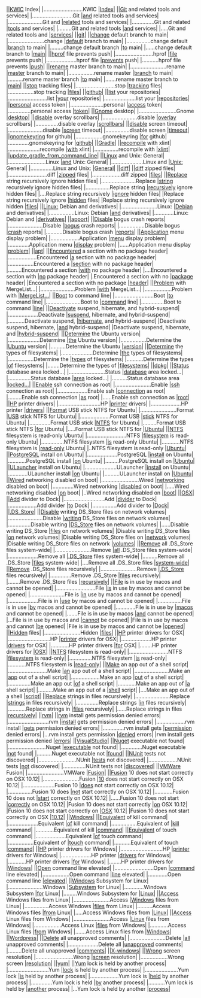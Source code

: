 ||[KWIC](kwic-index.md) Index|
|..........................KWIC |[Index](kwic-index.md)|
||[Git](git.md) and related tools and services|
|...........................Git |[and](git.md) related tools and services|
|.......................Git and |[related](git.md) tools and services|
|...............Git and related |[tools](git.md) and services|
|.........Git and related tools |[and](git.md) services|
|.....Git and related tools and |[services](git.md)|
||[git](git.md#git)|
||[change](git.md#change-default-branch-to-main) default branch to main|
|........................change |[default](git.md#change-default-branch-to-main) branch to main|
|................change default |[branch](git.md#change-default-branch-to-main) to main|
|.........change default branch |[to](git.md#change-default-branch-to-main) main|
|......change default branch to |[main](git.md#change-default-branch-to-main)|
||[hprof](git.md#hprof-file-prevents-push) file prevents push|
|.........................hprof |[file](git.md#hprof-file-prevents-push) prevents push|
|....................hprof file |[prevents](git.md#hprof-file-prevents-push) push|
|...........hprof file prevents |[push](git.md#hprof-file-prevents-push)|
||[rename](git.md#rename-master-branch-to-main) master branch to main|
|........................rename |[master](git.md#rename-master-branch-to-main) branch to main|
|.................rename master |[branch](git.md#rename-master-branch-to-main) to main|
|..........rename master branch |[to](git.md#rename-master-branch-to-main) main|
|.......rename master branch to |[main](git.md#rename-master-branch-to-main)|
||[stop](git.md#stop-tracking-files) tracking files|
|..........................stop |[tracking](git.md#stop-tracking-files) files|
|.................stop tracking |[files](git.md#stop-tracking-files)|
||[github](git.md#github)|
||[list](git.md#list-your-repositories) your repositories|
|..........................list |[your](git.md#list-your-repositories) repositories|
|.....................list your |[repositories](git.md#list-your-repositories)|
||[personal](git.md#personal-access-token) access token|
|......................personal |[access](git.md#personal-access-token) token|
|...............personal access |[token](git.md#personal-access-token)|
||[Gnome](gnome.md) desktop|
|.........................Gnome |[desktop](gnome.md)|
||[disable](gnome.md#disable-overlay-scrollbars) overlay scrollbars|
|.......................disable |[overlay](gnome.md#disable-overlay-scrollbars) scrollbars|
|...............disable overlay |[scrollbars](gnome.md#disable-overlay-scrollbars)|
||[disable](gnome.md#disable-screen-timeout) screen timeout|
|.......................disable |[screen](gnome.md#disable-screen-timeout) timeout|
|................disable screen |[timeout](gnome.md#disable-screen-timeout)|
||[gnomekeyring](gnome.md#gnomekeyring-for-github) for github|
|..................gnomekeyring |[for](gnome.md#gnomekeyring-for-github) github|
|..............gnomekeyring for |[github](gnome.md#gnomekeyring-for-github)|
||[Gradle](gradle.md)|
||[recompile](gradle.md#recompile-with-xlint) with xlint|
|.....................recompile |[with](gradle.md#recompile-with-xlint) xlint|
|................recompile with |[xlint](gradle.md#recompile-with-xlint)|
||[update_gradle_from_command_line](gradle.md#update-gradle-from-command-line)|
||[Linux](linux-unix.md) and Unix: General|
|.........................Linux |[and](linux-unix.md) Unix: General|
|.....................Linux and |[Unix:](linux-unix.md) General|
|...............Linux and Unix: |[General](linux-unix.md)|
||[diff](linux-unix.md#diff)|
||[diff](linux-unix.md#diff-zipped-files) zipped files|
|..........................diff |[zipped](linux-unix.md#diff-zipped-files) files|
|...................diff zipped |[files](linux-unix.md#diff-zipped-files)|
||[Replace](linux-unix.md#replace-string-recursively-ignore-hidden-files) string recursively ignore hidden files|
|.......................Replace |[string](linux-unix.md#replace-string-recursively-ignore-hidden-files) recursively ignore hidden files|
|................Replace string |[recursively](linux-unix.md#replace-string-recursively-ignore-hidden-files) ignore hidden files|
|....Replace string recursively |[ignore](linux-unix.md#replace-string-recursively-ignore-hidden-files) hidden files|
|Replace string recursively ignore |[hidden](linux-unix.md#replace-string-recursively-ignore-hidden-files) files|
|Replace string recursively ignore hidden |[files](linux-unix.md#replace-string-recursively-ignore-hidden-files)|
||[Linux:](linux-debian.md) Debian and derivatives|
|........................Linux: |[Debian](linux-debian.md) and derivatives|
|.................Linux: Debian |[and](linux-debian.md) derivatives|
|.............Linux: Debian and |[derivatives](linux-debian.md)|
||[apport](linux-debian.md#apport)|
||[Disable](linux-debian.md#apport-disable) bogus crash reports|
|.......................Disable |[bogus](linux-debian.md#apport-disable) crash reports|
|.................Disable bogus |[crash](linux-debian.md#apport-disable) reports|
|...........Disable bogus crash |[reports](linux-debian.md#apport-disable)|
||[Application](linux-debian.md#application-menu-display-problem) menu display problem|
|...................Application |[menu](linux-debian.md#application-menu-display-problem) display problem|
|..............Application menu |[display](linux-debian.md#application-menu-display-problem) problem|
|......Application menu display |[problem](linux-debian.md#application-menu-display-problem)|
||[apt](linux-debian.md#apt)|
||[Encountered](linux-debian.md#encountered-a-section-with-no-package-header) a section with no package header|
|...................Encountered |[a](linux-debian.md#encountered-a-section-with-no-package-header) section with no package header|
|.................Encountered a |[section](linux-debian.md#encountered-a-section-with-no-package-header) with no package header|
|.........Encountered a section |[with](linux-debian.md#encountered-a-section-with-no-package-header) no package header|
|....Encountered a section with |[no](linux-debian.md#encountered-a-section-with-no-package-header) package header|
|.Encountered a section with no |[package](linux-debian.md#encountered-a-section-with-no-package-header) header|
|Encountered a section with no package |[header](linux-debian.md#encountered-a-section-with-no-package-header)|
||[Problem](linux-debian.md#package-list-corrupted) with MergeList...|
|.......................Problem |[with](linux-debian.md#package-list-corrupted) MergeList...|
|..................Problem with |[MergeList...](linux-debian.md#package-list-corrupted)|
||[Boot](linux-debian.md#boot-to-command-line) to command line|
|..........................Boot |[to](linux-debian.md#boot-to-command-line) command line|
|.......................Boot to |[command](linux-debian.md#boot-to-command-line) line|
|...............Boot to command |[line](linux-debian.md#boot-to-command-line)|
||[Deactivate](linux-debian.md#deactivate-suspend) suspend, hibernate, and hybrid-suspend|
|....................Deactivate |[suspend,](linux-debian.md#deactivate-suspend) hibernate, and hybrid-suspend|
|...........Deactivate suspend, |[hibernate,](linux-debian.md#deactivate-suspend) and hybrid-suspend|
|Deactivate suspend, hibernate, |[and](linux-debian.md#deactivate-suspend) hybrid-suspend|
|Deactivate suspend, hibernate, and |[hybrid-suspend](linux-debian.md#deactivate-suspend)|
||[Determine](linux-debian.md#determine-the-ubuntu-version) the Ubuntu version|
|.....................Determine |[the](linux-debian.md#determine-the-ubuntu-version) Ubuntu version|
|.................Determine the |[Ubuntu](linux-debian.md#determine-the-ubuntu-version) version|
|..........Determine the Ubuntu |[version](linux-debian.md#determine-the-ubuntu-version)|
||[Determine](linux-debian.md#determine-the-types-of-filesystems) the types of filesystems|
|.....................Determine |[the](linux-debian.md#determine-the-types-of-filesystems) types of filesystems|
|.................Determine the |[types](linux-debian.md#determine-the-types-of-filesystems) of filesystems|
|...........Determine the types |[of](linux-debian.md#determine-the-types-of-filesystems) filesystems|
|........Determine the types of |[filesystems](linux-debian.md#determine-the-types-of-filesystems)|
||[dpkg](linux-debian.md#dpkg)|
||[Status](linux-debian.md#status-database-area-locked) database area locked...|
|........................Status |[database](linux-debian.md#status-database-area-locked) area locked...|
|...............Status database |[area](linux-debian.md#status-database-area-locked) locked...|
|..........Status database area |[locked...](linux-debian.md#status-database-area-locked)|
||[Enable](linux-debian.md#enable-ssh-connection-as-root) ssh connection as root|
|........................Enable |[ssh](linux-debian.md#enable-ssh-connection-as-root) connection as root|
|....................Enable ssh |[connection](linux-debian.md#enable-ssh-connection-as-root) as root|
|.........Enable ssh connection |[as](linux-debian.md#enable-ssh-connection-as-root) root|
|......Enable ssh connection as |[root](linux-debian.md#enable-ssh-connection-as-root)|
||[HP](linux-debian.md#hp-printer-drivers) printer drivers|
|............................HP |[printer](linux-debian.md#hp-printer-drivers) drivers|
|....................HP printer |[drivers](linux-debian.md#hp-printer-drivers)|
||[Format](linux-debian.md#format-usb-stick-ntfs-for-ubuntu) USB stick NTFS for Ubuntu|
|........................Format |[USB](linux-debian.md#format-usb-stick-ntfs-for-ubuntu) stick NTFS for Ubuntu|
|....................Format USB |[stick](linux-debian.md#format-usb-stick-ntfs-for-ubuntu) NTFS for Ubuntu|
|..............Format USB stick |[NTFS](linux-debian.md#format-usb-stick-ntfs-for-ubuntu) for Ubuntu|
|.........Format USB stick NTFS |[for](linux-debian.md#format-usb-stick-ntfs-for-ubuntu) Ubuntu|
|.....Format USB stick NTFS for |[Ubuntu](linux-debian.md#format-usb-stick-ntfs-for-ubuntu)|
||[NTFS](linux-debian.md#ntfs-filesystem-is-read-only-ubuntu) filesystem is read-only Ubuntu|
|..........................NTFS |[filesystem](linux-debian.md#ntfs-filesystem-is-read-only-ubuntu) is read-only Ubuntu|
|...............NTFS filesystem |[is](linux-debian.md#ntfs-filesystem-is-read-only-ubuntu) read-only Ubuntu|
|............NTFS filesystem is |[read-only](linux-debian.md#ntfs-filesystem-is-read-only-ubuntu) Ubuntu|
|..NTFS filesystem is read-only |[Ubuntu](linux-debian.md#ntfs-filesystem-is-read-only-ubuntu)|
||[PostgreSQL](linux-debian.md#postgresql-install-on-ubuntu) install on Ubuntu|
|....................PostgreSQL |[install](linux-debian.md#postgresql-install-on-ubuntu) on Ubuntu|
|............PostgreSQL install |[on](linux-debian.md#postgresql-install-on-ubuntu) Ubuntu|
|.........PostgreSQL install on |[Ubuntu](linux-debian.md#postgresql-install-on-ubuntu)|
||[ULauncher](linux-debian.md#ulauncher-install-on-ubuntu) install on Ubuntu|
|.....................ULauncher |[install](linux-debian.md#ulauncher-install-on-ubuntu) on Ubuntu|
|.............ULauncher install |[on](linux-debian.md#ulauncher-install-on-ubuntu) Ubuntu|
|..........ULauncher install on |[Ubuntu](linux-debian.md#ulauncher-install-on-ubuntu)|
||[Wired](linux-debian.md#wired-networking-disabled-on-boot) networking disabled on boot|
|.........................Wired |[networking](linux-debian.md#wired-networking-disabled-on-boot) disabled on boot|
|..............Wired networking |[disabled](linux-debian.md#wired-networking-disabled-on-boot) on boot|
|.....Wired networking disabled |[on](linux-debian.md#wired-networking-disabled-on-boot) boot|
|..Wired networking disabled on |[boot](linux-debian.md#wired-networking-disabled-on-boot)|
||[OSX](osx.md)|
||[Add](osx.md#add-divider-to-dock) divider to Dock|
|...........................Add |[divider](osx.md#add-divider-to-dock) to Dock|
|...................Add divider |[to](osx.md#add-divider-to-dock) Dock|
|................Add divider to |[Dock](osx.md#add-divider-to-dock)|
||[.DS_Store](osx.md#ds_store)|
||[Disable](osx.md#disable-writing-ds_store-files-on-network-volumes) writing DS_Store files on network volumes|
|.......................Disable |[writing](osx.md#disable-writing-ds_store-files-on-network-volumes) DS_Store files on network volumes|
|...............Disable writing |[DS_Store](osx.md#disable-writing-ds_store-files-on-network-volumes) files on network volumes|
|......Disable writing DS_Store |[files](osx.md#disable-writing-ds_store-files-on-network-volumes) on network volumes|
|Disable writing DS_Store files |[on](osx.md#disable-writing-ds_store-files-on-network-volumes) network volumes|
|Disable writing DS_Store files on |[network](osx.md#disable-writing-ds_store-files-on-network-volumes) volumes|
|Disable writing DS_Store files on network |[volumes](osx.md#disable-writing-ds_store-files-on-network-volumes)|
||[Remove](osx.md#remove-all-ds_store-files-system-wide) all .DS_Store files system-wide|
|........................Remove |[all](osx.md#remove-all-ds_store-files-system-wide) .DS_Store files system-wide|
|....................Remove all |[.DS_Store](osx.md#remove-all-ds_store-files-system-wide) files system-wide|
|..........Remove all .DS_Store |[files](osx.md#remove-all-ds_store-files-system-wide) system-wide|
|....Remove all .DS_Store files |[system-wide](osx.md#remove-all-ds_store-files-system-wide)|
||[Remove](osx.md#remove-ds_store-files-recursively) .DS_Store files recursively|
|........................Remove |[.DS_Store](osx.md#remove-ds_store-files-recursively) files recursively|
|..............Remove .DS_Store |[files](osx.md#remove-ds_store-files-recursively) recursively|
|........Remove .DS_Store files |[recursively](osx.md#remove-ds_store-files-recursively)|
||[File](osx.md#file-is-in-use) is in use by macos and cannot be opened|
|..........................File |[is](osx.md#file-is-in-use) in use by macos and cannot be opened|
|.......................File is |[in](osx.md#file-is-in-use) use by macos and cannot be opened|
|....................File is in |[use](osx.md#file-is-in-use) by macos and cannot be opened|
|................File is in use |[by](osx.md#file-is-in-use) macos and cannot be opened|
|.............File is in use by |[macos](osx.md#file-is-in-use) and cannot be opened|
|.......File is in use by macos |[and](osx.md#file-is-in-use) cannot be opened|
|...File is in use by macos and |[cannot](osx.md#file-is-in-use) be opened|
|File is in use by macos and cannot |[be](osx.md#file-is-in-use) opened|
|File is in use by macos and cannot be |[opened](osx.md#file-is-in-use)|
||[Hidden](osx.md#hidden-files) files|
|........................Hidden |[files](osx.md#hidden-files)|
||[HP](osx.md#hp-printer-drivers-for-osx) printer drivers for OSX|
|............................HP |[printer](osx.md#hp-printer-drivers-for-osx) drivers for OSX|
|....................HP printer |[drivers](osx.md#hp-printer-drivers-for-osx) for OSX|
|............HP printer drivers |[for](osx.md#hp-printer-drivers-for-osx) OSX|
|........HP printer drivers for |[OSX](osx.md#hp-printer-drivers-for-osx)|
||[NTFS](osx.md#ntfs-filesystem-readonly) filesystem is read-only|
|..........................NTFS |[filesystem](osx.md#ntfs-filesystem-readonly) is read-only|
|...............NTFS filesystem |[is](osx.md#ntfs-filesystem-readonly) read-only|
|............NTFS filesystem is |[read-only](osx.md#ntfs-filesystem-readonly)|
||[Make](osx.md#make-an-app-out-of-a-shell-script) an app out of a shell script|
|..........................Make |[an](osx.md#make-an-app-out-of-a-shell-script) app out of a shell script|
|.......................Make an |[app](osx.md#make-an-app-out-of-a-shell-script) out of a shell script|
|...................Make an app |[out](osx.md#make-an-app-out-of-a-shell-script) of a shell script|
|...............Make an app out |[of](osx.md#make-an-app-out-of-a-shell-script) a shell script|
|............Make an app out of |[a](osx.md#make-an-app-out-of-a-shell-script) shell script|
|..........Make an app out of a |[shell](osx.md#make-an-app-out-of-a-shell-script) script|
|....Make an app out of a shell |[script](osx.md#make-an-app-out-of-a-shell-script)|
||[Replace](osx.md#replace-strings-in-files-recursively) strings in files recursively|
|.......................Replace |[strings](osx.md#replace-strings-in-files-recursively) in files recursively|
|...............Replace strings |[in](osx.md#replace-strings-in-files-recursively) files recursively|
|............Replace strings in |[files](osx.md#replace-strings-in-files-recursively) recursively|
|......Replace strings in files |[recursively](osx.md#replace-strings-in-files-recursively)|
||[rvm](#rvm)|
||[rvm](#rvm-install-gets-permission-denied-errors) install gets permission denied errors|
|...........................rvm |[install](#rvm-install-gets-permission-denied-errors) gets permission denied errors|
|...................rvm install |[gets](#rvm-install-gets-permission-denied-errors) permission denied errors|
|..............rvm install gets |[permission](#rvm-install-gets-permission-denied-errors) denied errors|
|...rvm install gets permission |[denied](#rvm-install-gets-permission-denied-errors) errors|
|rvm install gets permission denied |[errors](#rvm-install-gets-permission-denied-errors)|
||[VisualStudio](#visualstudio)|
||[Nuget](#nuget-executable-not-found) executable not found|
|.........................Nuget |[executable](#nuget-executable-not-found) not found|
|..............Nuget executable |[not](#nuget-executable-not-found) found|
|..........Nuget executable not |[found](#nuget-executable-not-found)|
||[NUnit](#nunit-tests-not-discovered) tests not discovered|
|.........................NUnit |[tests](#nunit-tests-not-discovered) not discovered|
|...................NUnit tests |[not](#nunit-tests-not-discovered) discovered|
|...............NUnit tests not |[discovered](#nunit-tests-not-discovered)|
||[VMWare](#vmware-fusion) Fusion|
|........................VMWare |[Fusion](#vmware-fusion)|
||[Fusion](#fusion-10-does-not-start-correctly-on-osx-1012) 10 does not start correctly on OSX 10.12|
|........................Fusion |[10](#fusion-10-does-not-start-correctly-on-osx-1012) does not start correctly on OSX 10.12|
|.....................Fusion 10 |[does](#fusion-10-does-not-start-correctly-on-osx-1012) not start correctly on OSX 10.12|
|................Fusion 10 does |[not](#fusion-10-does-not-start-correctly-on-osx-1012) start correctly on OSX 10.12|
|............Fusion 10 does not |[start](#fusion-10-does-not-start-correctly-on-osx-1012) correctly on OSX 10.12|
|......Fusion 10 does not start |[correctly](#fusion-10-does-not-start-correctly-on-osx-1012) on OSX 10.12|
|Fusion 10 does not start correctly |[on](#fusion-10-does-not-start-correctly-on-osx-1012) OSX 10.12|
|Fusion 10 does not start correctly on |[OSX](#fusion-10-does-not-start-correctly-on-osx-1012) 10.12|
|Fusion 10 does not start correctly on OSX |[10.12](#fusion-10-does-not-start-correctly-on-osx-1012)|
||[Windows](#windows)|
||[Equivalent](#equivalent-of-kill-command) of kill command|
|....................Equivalent |[of](#equivalent-of-kill-command) kill command|
|.................Equivalent of |[kill](#equivalent-of-kill-command) command|
|............Equivalent of kill |[command](#equivalent-of-kill-command)|
||[Equivalent](#equivalent-of-touch-command) of touch command|
|....................Equivalent |[of](#equivalent-of-touch-command) touch command|
|.................Equivalent of |[touch](#equivalent-of-touch-command) command|
|...........Equivalent of touch |[command](#equivalent-of-touch-command)|
||[HP](#hp-printer-drivers-for-windows) printer drivers for Windows|
|............................HP |[printer](#hp-printer-drivers-for-windows) drivers for Windows|
|....................HP printer |[drivers](#hp-printer-drivers-for-windows) for Windows|
|............HP printer drivers |[for](#hp-printer-drivers-for-windows) Windows|
|........HP printer drivers for |[Windows](#hp-printer-drivers-for-windows)|
||[Open](#command-line-elevated) command line elevated|
|..........................Open |[command](#command-line-elevated) line elevated|
|..................Open command |[line](#command-line-elevated) elevated|
|.............Open command line |[elevated](#command-line-elevated)|
||[Windows](#windows-subsystem-for-linux) Subsystem for Linux|
|.......................Windows |[Subsystem](#windows-subsystem-for-linux) for Linux|
|.............Windows Subsystem |[for](#windows-subsystem-for-linux) Linux|
|.........Windows Subsystem for |[Linux](#windows-subsystem-for-linux)|
||[Access](#access-windows-files-from-linux) Windows files from Linux|
|........................Access |[Windows](#access-windows-files-from-linux) files from Linux|
|................Access Windows |[files](#access-windows-files-from-linux) from Linux|
|..........Access Windows files |[from](#access-windows-files-from-linux) Linux|
|.....Access Windows files from |[Linux](#access-windows-files-from-linux)|
||[Access](#access-linux-files-from-windows) Linux files from Windows|
|........................Access |[Linux](#access-linux-files-from-windows) files from Windows|
|..................Access Linux |[files](#access-linux-files-from-windows) from Windows|
|............Access Linux files |[from](#access-linux-files-from-windows) Windows|
|.......Access Linux files from |[Windows](#access-linux-files-from-windows)|
||[Wordpress](#wordpress)|
||[Delete](#delete-all-unapproved-comments) all unapproved comments|
|........................Delete |[all](#delete-all-unapproved-comments) unapproved comments|
|....................Delete all |[unapproved](#delete-all-unapproved-comments) comments|
|.........Delete all unapproved |[comments](#delete-all-unapproved-comments)|
||[X-windows](#x-windows)|
||[Wrong](#wrong-screen-resolution) screen resolution|
|.........................Wrong |[screen](#wrong-screen-resolution) resolution|
|..................Wrong screen |[resolution](#wrong-screen-resolution)|
||[yum](#yum)|
||[Yum](#yum-lock-is-held) lock is held by another process|
|...........................Yum |[lock](#yum-lock-is-held) is held by another process|
|......................Yum lock |[is](#yum-lock-is-held) held by another process|
|...................Yum lock is |[held](#yum-lock-is-held) by another process|
|..............Yum lock is held |[by](#yum-lock-is-held) another process|
|...........Yum lock is held by |[another](#yum-lock-is-held) process|
|...Yum lock is held by another |[process](#yum-lock-is-held)|
